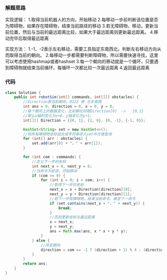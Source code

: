 ### 解题思路
实现逻辑：
1.取得当前机器人的方向，开始移动
2.每移动一步前判断该位置是否为障碍物，如果存在障碍物，结束当前路径的移动
3.若无障碍物，移动，更新当前位置，然后与当前的最远距离比较，如果大于最远距离则更新最远距离。
4.移动完毕后取得最远距离

实现方法：
1.-1、-2表示左右移动，需要工具指定东南西北，判断左右移动方向从而取得当前的朝向。
2.每移动一步都需要判断障碍物，所以需要快速寻找，这里可以考虑使用hashmap或者hashset
3.每一个朝向的移动就是一个循环，只要遇到障碍物就结束当前循环，每循环一次都比较一次最远距离
4.返回最远距离

### 代码

```java
class Solution {
    public int robotSim(int[] commands, int[][] obstacles) {
        //direction表当前朝向，0123 表 北东南西
        int ans = 0, direction = 0, x = 0, y = 0;
        //每个朝向上的数据变化，比如朝北时取Direction[0]  ->   {0,1}
        //那么x轴的变化为x+0，y轴变化为y+1;
        int[][] Direction = {{0, 1}, {1, 0}, {0, -1}, {-1, 0}};

        HashSet<String> set = new HashSet<>();
        //将所有障碍物坐标组合成字符串存入set中方便查询
        for (int[] arr : obstacles) {
            set.add(arr[0] + "，" + arr[1]);
        }

        for (int com : commands) {
            //定义下一步的坐标
            int next_x = 0, next_y = 0;
            //当命令为前进，开始移动
            if (com >= 0) {
                for (int i = 0; i < com; i++) {
                    //取得下一步的坐标
                    next_x = x + Direction[direction][0];
                    next_y = y + Direction[direction][1];
                    //若下一步有障碍物，结束当前命令，跳至下一命令
                    if (set.contains(next_x + "，" + next_y)) {
                        break;
                    }
                    //否则更新坐标与最远距离
                    x = next_x;
                    y = next_y;
                    ans = Math.max(ans, x * x + y * y);
                }
            } else {
                //改变朝向
                direction = com == -1 ? (direction + 1) % 4 : (direction + 3) % 4;
            }
        }
        return ans;
    }
}
```